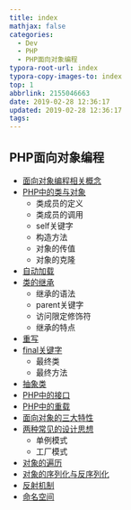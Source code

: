 ```yaml
---
title: index
mathjax: false
categories:
  - Dev
  - PHP
  - PHP面向对象编程
typora-root-url: index
typora-copy-images-to: index
top: 1
abbrlink: 2155046663
date: 2019-02-28 12:36:17
updated: 2019-02-28 12:36:17
tags:
---
```

## PHP面向对象编程

* [面向对象编程相关概念](面向对象1.md)
* [PHP中的类与对象](面向对象1.md)
  * 类成员的定义
  * 类成员的调用
  * self关键字
  * 构造方法
  * 对象的传值
  * 对象的克隆
* [自动加载](面向对象2.md)
* [类的继承](面向对象2.md)
  * 继承的语法
  * parent关键字
  * 访问限定修饰符
  * 继承的特点
* [重写](面向对象2.md)
* [final关键字](面向对象2.md)
  * 最终类
  * 最终方法
* [抽象类](面向对象2.md)
* [PHP中的接口](面向对象3.md)
* [PHP中的重载](面向对象3.md)
* [面向对象的三大特性](面向对象3.md)
* [两种常见的设计思想](面向对象3.md)
  * 单例模式
  * 工厂模式
* [对象的遍历](面向对象4.md)
* [对象的序列化与反序列化](面向对象4.md)
* [反射机制](面向对象4.md)
* [命名空间](面向对象4.md)